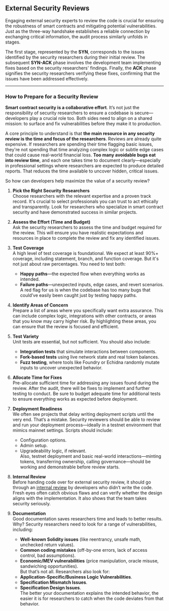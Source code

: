 ## External Security Reviews

Engaging external security experts to review the code is crucial for ensuring the robustness of smart contracts and mitigating potential vulnerabilities. Just as the three-way handshake establishes a reliable connection by exchanging critical information, the audit process similarly unfolds in stages. 

The first stage, represented by the **SYN**, corresponds to the issues identified by the security researchers during their initial review. The subsequent **SYN-ACK** phase involves the development team implementing fixes based on the security researchers' findings. Finally, the **ACK** phase signifies the security researchers verifying these fixes, confirming that the issues have been addressed effectively. 

---

### How to Prepare for a Security Review

**Smart contract security is a collaborative effort**. It’s not just the responsibility of security researchers to ensure a codebase is secure—developers play a crucial role too. Both sides need to align on a shared mission: to surface and fix vulnerabilities before they make it to production.

A core principle to understand is that **the main resource in any security review is the time and focus of the researchers**. Reviews are already quite expensive. If researchers are spending their time flagging basic issues, they're not spending that time analyzing complex logic or subtle edge cases that could cause real-world financial loss. **Too many avoidable bugs eat into review time**, and each one takes time to document clearly—especially in professional settings where researchers are expected to produce detailed reports. That reduces the time available to uncover hidden, critical issues.

So how can developers help maximize the value of a security review?

1. **Pick the Right Security Researchers**  
   Choose researchers with the relevant expertise and a proven track record. It's crucial to select professionals you can trust to act ethically and transparently. Look for researchers who specialize in smart contract security and have demonstrated success in similar projects.

2. **Assess the Effort (Time and Budget)**  
   Ask the security researchers to assess the time and budget required for the review. This will ensure you have realistic expectations and resources in place to complete the review and fix any identified issues.

3. **Test Coverage**  
   A high level of test coverage is foundational. We expect at least 90%+ coverage, including statement, branch, and function coverage. But it's not just about raw percentages. You need to test both:  
   - **Happy paths**—the expected flow when everything works as intended.  
   - **Failure paths**—unexpected inputs, edge cases, and revert scenarios.  
   A red flag for us is when the codebase has too many bugs that could’ve easily been caught just by testing happy paths.

4. **Identify Areas of Concern**  
   Prepare a list of areas where you specifically want extra assurance. This can include complex logic, integrations with other contracts, or areas that you know may carry higher risk. By highlighting these areas, you can ensure that the review is focused and efficient.

5. **Test Variety**  
   Unit tests are essential, but not sufficient. You should also include:  
   - **Integration tests** that simulate interactions between components.  
   - **Fork-based tests** using live network state and real token balances.  
   - **Fuzz testing**, where tools like Foundry or Echidna randomly mutate inputs to uncover unexpected behavior.

6. **Allocate Time for Fixes**  
   Pre-allocate sufficient time for addressing any issues found during the review. After the audit, there will be fixes to implement and further testing to conduct. Be sure to budget adequate time for additional tests to ensure everything works as expected before deployment.

7. **Deployment Readiness**  
   We often see projects that delay writing deployment scripts until the very end. That’s a mistake. Security reviewers should be able to review and run your deployment process—ideally in a testnet environment that mimics mainnet settings. Scripts should include:  
   - Configuration options.  
   - Admin setup.  
   - Upgradeability logic, if relevant.  
   Also, testnet deployment and basic real-world interactions—minting tokens, transferring ownership, calling governance—should be working and demonstrable before review starts.

8. **Internal Review**  
   Before handing code over for external security review, it should go through an [internal review](./internal-security-reviews.md) by developers who didn’t write the code. Fresh eyes often catch obvious flaws and can verify whether the design aligns with the implementation. It also shows that the team takes security seriously.

9. **Documentation**  
   Good documentation saves researchers time and leads to better results. Why? Security researchers need to look for a range of vulnerabilities, including:  
   - **Well-known Solidity issues** (like reentrancy, unsafe math, unchecked return values).  
   - **Common coding mistakes** (off-by-one errors, lack of access control, bad assumptions).  
   - **Economic/MEV vulnerabilities** (price manipulation, oracle misuse, sandwiching opportunities).  
   But that’s not all. Researchers also look for:  
   - **Application-Specific/Business Logic Vulnerabilities**.  
   - **Specification Mismatch Issues**.  
   - **Specification Design Issues**.  
   The better your documentation explains the intended behavior, the easier it is for researchers to catch when the code deviates from that behavior.